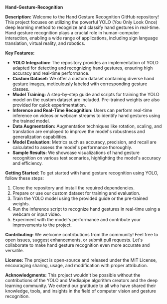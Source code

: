 **Hand-Gesture-Recognition**

**Description:**
Welcome to the Hand Gesture Recognition GitHub repository! This project focuses on utilizing the powerful YOLO (You Only Look Once) deep learning method to recognize and classify hand gestures in real-time. Hand gesture recognition plays a crucial role in human-computer interaction, enabling a wide range of applications, including sign language translation, virtual reality, and robotics.

**Key Features:**
- **YOLO Integration:** The repository provides an implementation of YOLO adapted for detecting and recognizing hand gestures, ensuring high accuracy and real-time performance.
- **Custom Dataset:** We offer a custom dataset containing diverse hand gesture images, meticulously labeled with corresponding gesture classes.
- **Model Training:** A step-by-step guide and scripts for training the YOLO model on the custom dataset are included. Pre-trained weights are also provided for quick experimentation.
- **Inference and Real-Time Recognition:** Users can perform real-time inference on videos or webcam streams to identify hand gestures using the trained model.
- **Data Augmentation:** Augmentation techniques like rotation, scaling, and translation are employed to improve the model's robustness and generalization capabilities.
- **Model Evaluation:** Metrics such as accuracy, precision, and recall are calculated to assess the model's performance thoroughly.
- **Sample Results:** We showcase visualizations of hand gesture recognition on various test scenarios, highlighting the model's accuracy and efficiency.

**Getting Started:**
To get started with hand gesture recognition using YOLO, follow these steps:
1. Clone the repository and install the required dependencies.
2. Prepare or use our custom dataset for training and evaluation.
3. Train the YOLO model using the provided guide or the pre-trained weights.
4. Run the inference script to recognize hand gestures in real-time using a webcam or input video.
5. Experiment with the model's performance and contribute your improvements to the project.

**Contributing:**
We welcome contributions from the community! Feel free to open issues, suggest enhancements, or submit pull requests. Let's collaborate to make hand gesture recognition even more accurate and versatile.

**License:**
The project is open-source and released under the MIT License, encouraging sharing, usage, and modification with proper attribution.

**Acknowledgments:**
This project wouldn't be possible without the contributions of the YOLO and Mediapipe algorithm creators and the deep learning community. We extend our gratitude to all who have shared their knowledge, tools, and insights in the field of computer vision and gesture recognition.

